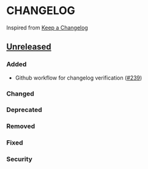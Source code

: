 # CHANGELOG
Inspired from [Keep a Changelog](https://keepachangelog.com/en/1.0.0/)

## [Unreleased]
### Added
- Github workflow for changelog verification ([#239](https://github.com/opensearch-project/opensearch-java/pull/239))

### Changed

### Deprecated

### Removed

### Fixed

### Security


[Unreleased]: https://github.com/opensearch-project/opensearch-java/compare/2.0...HEAD